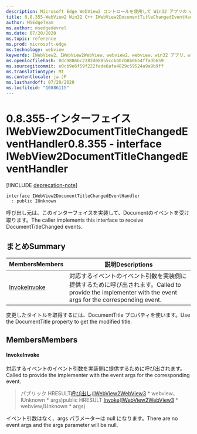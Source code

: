 ```yaml
---
description: Microsoft Edge WebView2 コントロールを使用して Win32 アプリの web コンテンツをホストする
title: 0.8.355-WebView2 Win32 C++ IWebView2DocumentTitleChangedEventHandler
author: MSEdgeTeam
ms.author: msedgedevrel
ms.date: 07/20/2020
ms.topic: reference
ms.prod: microsoft-edge
ms.technology: webview
keywords: IWebView2、IWebView2WebView、webview2、webview、win32 アプリ、win32、edge
ms.openlocfilehash: 0dc9886bc2282d08855ccb40cb8b06b4ffadb659
ms.sourcegitcommit: e0cb9e6f59f222fade6afa4829c59524a9a9b9ff
ms.translationtype: MT
ms.contentlocale: ja-JP
ms.lasthandoff: 07/20/2020
ms.locfileid: "10886115"
---
```

# <span data-ttu-id="9a726-104">0.8.355-インターフェイス IWebView2DocumentTitleChangedEventHandler</span><span class="sxs-lookup"><span data-stu-id="9a726-104">0.8.355 - interface IWebView2DocumentTitleChangedEventHandler</span></span> 

[!INCLUDE [deprecation-note](../../includes/deprecation-note.md)]

```
interface IWebView2DocumentTitleChangedEventHandler
  : public IUnknown
```

<span data-ttu-id="9a726-105">呼び出し元は、このインターフェイスを実装して、Documentのイベントを受け取ります。</span><span class="sxs-lookup"><span data-stu-id="9a726-105">The caller implements this interface to receive DocumentTitleChanged events.</span></span>

## <span data-ttu-id="9a726-106">まとめ</span><span class="sxs-lookup"><span data-stu-id="9a726-106">Summary</span></span>

 <span data-ttu-id="9a726-107">Members</span><span class="sxs-lookup"><span data-stu-id="9a726-107">Members</span></span>                        | <span data-ttu-id="9a726-108">説明</span><span class="sxs-lookup"><span data-stu-id="9a726-108">Descriptions</span></span>
--------------------------------|---------------------------------------------
[<span data-ttu-id="9a726-109">Invoke</span><span class="sxs-lookup"><span data-stu-id="9a726-109">Invoke</span></span>](#invoke) | <span data-ttu-id="9a726-110">対応するイベントのイベント引数を実装側に提供するために呼び出されます。</span><span class="sxs-lookup"><span data-stu-id="9a726-110">Called to provide the implementer with the event args for the corresponding event.</span></span>

<span data-ttu-id="9a726-111">変更したタイトルを取得するには、DocumentTitle プロパティを使います。</span><span class="sxs-lookup"><span data-stu-id="9a726-111">Use the DocumentTitle property to get the modified title.</span></span>

## <span data-ttu-id="9a726-112">Members</span><span class="sxs-lookup"><span data-stu-id="9a726-112">Members</span></span>

#### <span data-ttu-id="9a726-113">Invoke</span><span class="sxs-lookup"><span data-stu-id="9a726-113">Invoke</span></span> 

<span data-ttu-id="9a726-114">対応するイベントのイベント引数を実装側に提供するために呼び出されます。</span><span class="sxs-lookup"><span data-stu-id="9a726-114">Called to provide the implementer with the event args for the corresponding event.</span></span>

> <span data-ttu-id="9a726-115">パブリック HRESULT[呼び出し](#invoke)([IWebView2WebView3](IWebView2WebView3.md) \* webview、IUnknown \* args)</span><span class="sxs-lookup"><span data-stu-id="9a726-115">public HRESULT [Invoke](#invoke)([IWebView2WebView3](IWebView2WebView3.md) \* webview,IUnknown \* args)</span></span>

<span data-ttu-id="9a726-116">イベント引数はなく、args パラメーターは null になります。</span><span class="sxs-lookup"><span data-stu-id="9a726-116">There are no event args and the args parameter will be null.</span></span>

